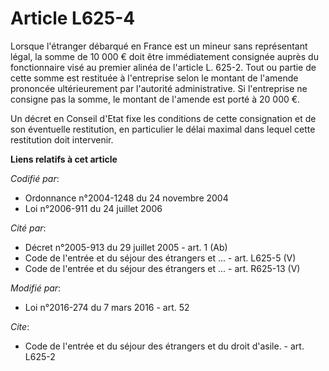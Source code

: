 # Article L625-4

Lorsque l'étranger débarqué en France est un mineur sans représentant légal, la somme de 10 000 € doit être immédiatement
consignée auprès du fonctionnaire visé au premier alinéa de l'article L. 625-2. Tout ou partie de cette somme est restituée à
l'entreprise selon le montant de l'amende prononcée ultérieurement par l'autorité administrative. Si l'entreprise ne consigne
pas la somme, le montant de l'amende est porté à 20 000 €. 

Un décret en Conseil d'Etat fixe les conditions de cette consignation et de son éventuelle restitution, en particulier le
délai maximal dans lequel cette restitution doit intervenir.

**Liens relatifs à cet article**

_Codifié par_:

  - Ordonnance n°2004-1248 du 24 novembre 2004
  - Loi n°2006-911 du 24 juillet 2006

_Cité par_:

  - Décret n°2005-913 du 29 juillet 2005 - art. 1 (Ab)
  - Code de l'entrée et du séjour des étrangers et ... - art. L625-5 (V)
  - Code de l'entrée et du séjour des étrangers et ... - art. R625-13 (V)

_Modifié par_:

  - Loi n°2016-274 du 7 mars 2016 - art. 52

_Cite_:

  - Code de l'entrée et du séjour des étrangers et du droit d'asile. - art. L625-2
